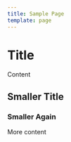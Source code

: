 ```yaml
--- 
title: Sample Page
template: page
---
```



# Title

Content

## Smaller Title

### Smaller Again

More content